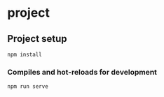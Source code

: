 # project

## Project setup
```
npm install
```

### Compiles and hot-reloads for development
```
npm run serve
```


